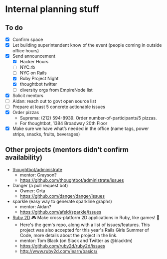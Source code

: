 # Internal planning stuff

## To do

- [x] Confirm space
- [x] Let building superintendent know of the event (people coming in outside office hours)
- [x] Send announcement
   - [x] Hacker Hours
   - [ ] NYC.rb
   - [ ] NYC on Rails
   - [x] Ruby Project Night
   - [x] thoughtbot twitter
   - [ ] diversity orgs from EmpireNode list
- [x] Solicit mentors
- [ ] Aidan: reach out to govt open source list
- [ ] Prepare at least 5 concrete actionable issues
- [x] Order pizzas
  - Suprema: (212) 594-8939. Order number-of-participants/5 pizzas.
  - For thoughtbot, 1384 Broadway 20th Floor
- [x] Make sure we have what’s needed in the office (name tags, power strips, snacks, fruits, beverages)

## Other projects (mentors didn't confirm availability)

* [thoughtbot/administrate](https://github.com/thoughtbot/administrate)
  * mentor: Grayson?
  * https://github.com/thoughtbot/administrate/issues
* Danger (a pull request bot)
  * Owner: Orta
  * https://github.com/danger/danger/issues
* sparkle (easy way to generate sparkline graphs)
  * mentor: Aidan?
  * https://github.com/afeld/sparkle/issues
* [Ruby 2D](https://github.com/ruby2d/ruby2d) 🎮 Make cross-platform 2D applications in Ruby, like games! 👾
  * Here's the gem's repo, along with a list of issues/features. This project was also accepted for this year's Rails Girls Summer of Code, more details about the project in the link.
  * mentor: Tom Black (on Slack and Twitter as @blacktm)
  * https://github.com/ruby2d/ruby2d/issues
  * http://www.ruby2d.com/learn/basics/
